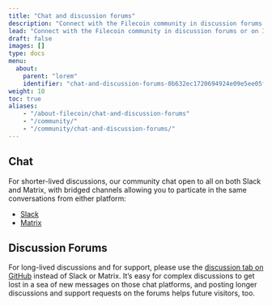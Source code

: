 ```yaml
---
title: "Chat and discussion forums"
description: "Connect with the Filecoin community in discussion forums or on IRC."
lead: "Connect with the Filecoin community in discussion forums or on IRC. The Filecoin community is active and here to answer your questions in your channel of choice."
draft: false
images: []
type: docs
menu:
  about:
    parent: "lorem"
    identifier: "chat-and-discussion-forums-0b632ec1720694924e09e5ee05f782e6"
weight: 10
toc: true
aliases:
    - "/about-filecoin/chat-and-discussion-forums"
    - "/community/"
    - "/community/chat-and-discussion-forums/"
---
```


## Chat

For shorter-lived discussions, our community chat open to all on both Slack and Matrix, with bridged channels allowing you to particate in the same conversations from either platform:

- [Slack](https://filecoin.io/slack/)
- [Matrix](https://matrix.to/#/#ipfs-space:ipfs.io)

## Discussion Forums

For long-lived discussions and for support, please use the [discussion tab on GitHub](https://github.com/filecoin-project/community#forums) instead of Slack or Matrix. It’s easy for complex discussions to get lost in a sea of new messages on those chat platforms, and posting longer discussions and support requests on the forums helps future visitors, too.
